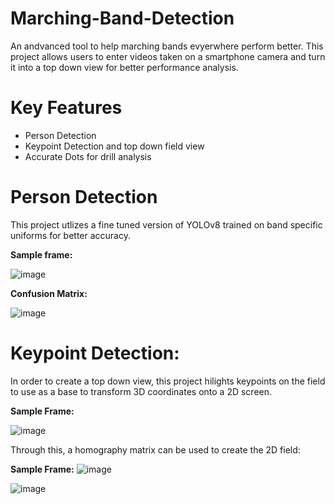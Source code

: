 # Marching-Band-Detection

An andvanced tool to help marching bands evyerwhere perform better. This project allows users to enter videos taken on a smartphone camera and turn it into a top down view for better performance analysis. 

# Key Features

- Person Detection
- Keypoint Detection and top down field view
- Accurate Dots for drill analysis

# Person Detection

This project utlizes a fine tuned version of YOLOv8 trained on band specific uniforms for better accuracy. 

**Sample frame:**

![image](https://github.com/user-attachments/assets/12a738a5-04b4-47a2-ad34-7ad724231a12)

**Confusion Matrix:**

![image](https://github.com/user-attachments/assets/87676c82-f47a-4668-86fd-ffae3e35ff94)

# Keypoint Detection:

In order to create a top down view, this project hilights keypoints on the field to use as a base to transform 3D coordinates onto a 2D screen.

**Sample Frame:**

![image](https://github.com/user-attachments/assets/d68f91c9-d0bd-4ffe-95c3-52da9f1afbce)

Through this, a homography matrix can be used to create the 2D field:

**Sample Frame:**
![image](https://github.com/user-attachments/assets/d36fa19e-b6c2-4ffb-8ed7-1244da2daba8)


![image](https://github.com/user-attachments/assets/2a408f7c-a40f-4285-983d-e60789cc1595)


